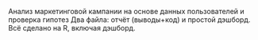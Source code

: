 Анализ маркетинговой кампании на основе данных пользователей и проверка гипотез
Два файла: отчёт (выводы+код) и простой дэшборд.
Всё сделано на R, включая дэшборд.
